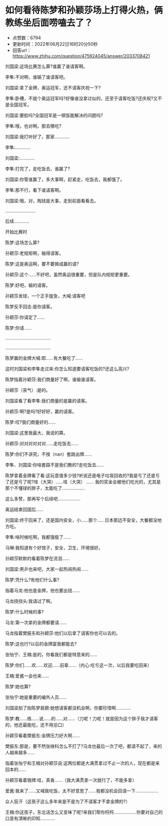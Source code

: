 # 如何看待陈梦和孙颖莎场上打得火热，俩教练坐后面唠嗑去了？
- 点赞数：6794
- 更新时间：2022年06月22日16时20分50秒
- 回答url：https://www.zhihu.com/question/475924045/answer/2033708421
<body>
 <p data-pid="EvrbrPJ-">刘国梁:这场比赛怎么算?谁赢了谁请客啊。</p>
 <p data-pid="LmkS5Ex-">李隼:不对啊，谁输了谁请客吧。</p>
 <p data-pid="gqjTbUve">刘国梁:拿了金牌，奥运冠军，还不请客庆祝一下?</p>
 <p data-pid="t07MOZv3">李隼:卧槽，不就个奥运冠军吗?好像谁没拿过似的，还至于请客吃饭?还庆祝?又不是全国冠军。</p>
 <p data-pid="98UMcbrp">刘国梁:要脸吗?全国冠军是一顿饭能解决的问题吗?</p>
 <p data-pid="ETUmX5OM">李隼:哦，也对啊。那去哪吃?</p>
 <p data-pid="HZmDZJmh">刘国梁:我打听好了，那家…………</p>
 <p data-pid="_l-vXFrM">李隼:…………</p>
 <p data-pid="KHrKQFcl">刘国梁:…………</p>
 <p data-pid="zPeBwnJq">李隼:打完了，走吃饭去，谁赢了?</p>
 <p data-pid="ZnJLOx9q">刘国梁:你管谁赢了，多大事啊，赶紧走，吃饭去，我都饿了。</p>
 <p data-pid="YknLltIB">李隼:那不行，看下谁请客啊。</p>
 <p data-pid="wxYuO6OR">刘国梁:哦，对，掏钱是大事，走到前面看看去。</p>
 <p data-pid="716Fpm8P">……………………</p>
 <p data-pid="w7mnYLqc">后续…………</p>
 <p data-pid="g8s3yoQd">开始比赛时</p>
 <p data-pid="EOatkTYE">陈梦:这场怎么算?</p>
 <p data-pid="2ABv4M1h">孙颖莎:老规矩啊，输得请客。</p>
 <p data-pid="5NyRfePU">陈梦:这是奥运啊，要不要换成赢的请?</p>
 <p data-pid="wV2-YK5e">孙颖莎:这个……不好吧，虽然奥运很重要，但是队内规矩更重要。</p>
 <p data-pid="Jcnq8gLl">陈梦:好吧，输的请客。</p>
 <p data-pid="mG2_g0Do">孙颖莎发球，一个正手旋急，大喊:请客吧</p>
 <p data-pid="H8CpL1m9">陈梦反手回击:是你请客。</p>
 <p data-pid="ViEYaVOx">孙颖莎:你请定了……</p>
 <p data-pid="tFDREnEy">陈梦:你请……</p>
 <p data-pid="1DEoBTFa">………………………………</p>
 <p data-pid="jHU0e79B">………………………………</p>
 <p data-pid="iKpJUDm-">陈梦赢的金牌大喊:耶……有大餐吃了……</p>
 <p data-pid="ztGcYvc5">这时刘国梁和李隼走过来:你怎么知道要请客吃饭的?还这么高兴?</p>
 <p data-pid="GXdqfeb0">陈梦指着孙颖莎:我们商量好了啊，谁输谁请客。</p>
 <p data-pid="m2WBWUbu">孙颖莎（丧气）:是的。</p>
 <p data-pid="Wbpj1W0o">刘国梁看了看李隼:我们商量的是赢的请客。</p>
 <p data-pid="Jr9e0D5z">孙颖莎:啊?是吗?好好好，赢的请客。</p>
 <p data-pid="WuQAzg9s">陈梦:哎?我们商量好的……</p>
 <p data-pid="GPnXNd2r">刘国梁:这里我最大，我说的算。</p>
 <p data-pid="C8W4YjYX">孙颖莎:对对对对对对……走吃饭去……</p>
 <p data-pid="i_h9QtI_">陈梦:你们不讲究，不按（nan）套路出牌……</p>
 <p data-pid="j9REAnbt">李隼、刘国梁:你啥套路不是我们教的?走吃饭去……</p>
 <p data-pid="yPFgwUNg">陈梦拿着金牌看了看:这玩意值多少钱?听说还是电子垃圾回收的?我是亏了还是亏了还是亏了呢?哇（大哭）……哇（大哭） …… 我的奖金会被他们吃光的，尤其是那个不懂球的胖子，太能吃了………………</p>
 <p data-pid="N61qQXMI">这么多赞，那再写个后续吧………………</p>
 <p data-pid="EtCSjy_v">奥运结束回国后……</p>
 <p data-pid="IRJJ8CyN">刘国梁:终于回来了，还是国内安全，小……那个……日本那边不安全，大餐都没地方吃。</p>
 <p data-pid="OgyGmlxc">李隼:啥时候吃啊，我都饿瘦了……</p>
 <p data-pid="3L8ZaZSD">马琳:我知道有个好馆子，安全，卫生，环境很好。</p>
 <p data-pid="awG1ZIpt">孙颖莎默默的看着陈梦在流泪……</p>
 <p data-pid="TG-mw5E7">刘国梁:男乒也来吧，大家一起热闹热闹……</p>
 <p data-pid="jwDabpls">陈梦:凭什么?有他们什么事?</p>
 <p data-pid="Xr6NkIab">指着马龙:他也是金牌，他也要出钱……</p>
 <p data-pid="gvYuuZB9">马龙挠挠头:我请过了啊。</p>
 <p data-pid="KKkovX2R">陈梦:什么时候的事?</p>
 <p data-pid="Axg84VDt">马龙:第一次拿的金牌都要请……</p>
 <p data-pid="VQatl5Mp">马龙指着樊振东和孙颖莎:他们以后拿了请客你也可以去的。</p>
 <p data-pid="D9Ma1NSH">陈梦:这也行?以后的金牌宴我都能去?</p>
 <p data-pid="dSuGLaAN">张怡宁、王楠:是的，你看我们都是特意来的……</p>
 <p data-pid="qDegrRHZ">陈梦:你们……欢……欢迎……前辈……（内心:吃亏这一次，以后我要吃回来）</p>
 <p data-pid="PJc3a6bX">王楠:爱酱一会也来……</p>
 <p data-pid="b8ITQTSD">陈梦:她也算?</p>
 <p data-pid="QXhN4psl">张怡宁:她是重要的编外人员……</p>
 <p data-pid="UjTLfka5">刘国梁拍了拍陈梦肩膀:她想请客都没机会啊，你要珍惜啊…………</p>
 <p data-pid="3YdG9dUN">陈梦:教……练……说……的……对……（刀呢！刀呢！就是因为这个胖子我才请客的，他还最能吃，还不用忌口）</p>
 <p data-pid="ly4iLfzq">孙颖莎看着樊振东:金牌压力好大啊……</p>
 <p data-pid="we7e1ljt">樊振东:那是，要不然张继科怎么不打了?马龙也最后一次了吧，都请不起了，来的人越来越多……</p>
 <p data-pid="NJYDtmjz">指着张怡宁和王楠对孙颖莎说:这两位都是大满贯拿过不止一次的人，现在都是来回本的……</p>
 <p data-pid="DNy5QbiW">孙颖莎看着银牌:哇，真香……（我大满贯拿一次就行了，不能多拿）</p>
 <p data-pid="NUGDVboI">爱酱:我来了……又喊我吃饭，太不好意思了……我都没机会回请一下………………</p>
 <p data-pid="M4U5PnpY">众人狂汗（这孩子这么多年来是不是为了不请客才不拿金牌的?）</p>
 <p data-pid="tnNIFz76">王楠:你这孩子，东北话怎么又变味了呢?来我们帮你捋捋………………你要对自己的口音有清晰的印知…………</p>
</body>